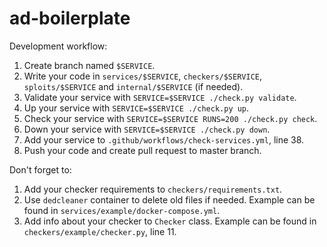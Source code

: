 # ad-boilerplate

Development workflow:

1) Create branch named `$SERVICE`.
2) Write your code in `services/$SERVICE`, `checkers/$SERVICE`, `sploits/$SERVICE` and `internal/$SERVICE` (if needed).
3) Validate your service with `SERVICE=$SERVICE ./check.py validate`.
4) Up your service with `SERVICE=$SERVICE ./check.py up`.
5) Check your service with `SERVICE=$SERVICE RUNS=200 ./check.py check`.
6) Down your service with `SERVICE=$SERVICE ./check.py down`.
7) Add your service to `.github/workflows/check-services.yml`, line 38.
8) Push your code and create pull request to master branch.

Don't forget to:
1) Add your checker requirements to `checkers/requirements.txt`.
2) Use `dedcleaner` container to delete old files if needed. Example can be found in `services/example/docker-compose.yml`.
3) Add info about your checker to `Checker` class. Example can be found in `checkers/example/checker.py`, line 11.
